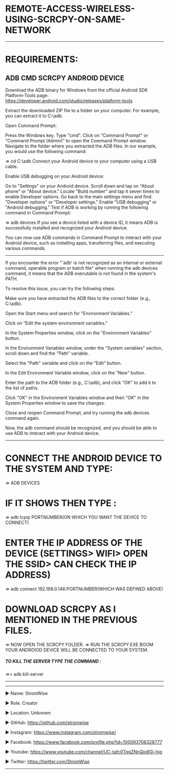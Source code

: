 # REMOTE-ACCESS-WIRELESS-USING-SCRCPY-ON-SAME-NETWORK
_________________________________________________________________________________________________________________________________________________________________

# REQUIREMENTS:
ADB 
CMD
SCRCPY
ANDROID DEVICE 
------------------------------------------------------------------------------------------------------------------------------------------------------------------

Download the ADB binary for Windows from the official Android SDK Platform-Tools page: https://developer.android.com/studio/releases/platform-tools

Extract the downloaded ZIP file to a folder on your computer. For example, you can extract it to C:\adb.

Open Command Prompt:

Press the Windows key.
Type "cmd".
Click on "Command Prompt" or "Command Prompt (Admin)" to open the Command Prompt window.
Navigate to the folder where you extracted the ADB files. In our example, you would use the following command:


=>  cd C:\adb
Connect your Android device to your computer using a USB cable.

Enable USB debugging on your Android device:

Go to "Settings" on your Android device.
Scroll down and tap on "About phone" or "About device."
Locate "Build number" and tap it seven times to enable Developer options.
Go back to the main settings menu and find "Developer options" or "Developer settings."
Enable "USB debugging" or "Android debugging."
Test if ADB is working by running the following command in Command Prompt:

=>  adb devices
If you see a device listed with a device ID, it means ADB is successfully installed and recognized your Android device.

You can now use ADB commands in Command Prompt to interact with your Android device, such as installing apps, transferring files, and executing various commands.
_________________________________________________________________________________________________________________________________________________________________________________________________________________

If you encounter the error "'adb' is not recognized as an internal or external command, operable program or batch file" when running the adb devices command, it means that the ADB executable is not found in the system's PATH.

To resolve this issue, you can try the following steps:

Make sure you have extracted the ADB files to the correct folder (e.g., C:\adb).

Open the Start menu and search for "Environment Variables."

Click on "Edit the system environment variables."

In the System Properties window, click on the "Environment Variables" button.

In the Environment Variables window, under the "System variables" section, scroll down and find the "Path" variable.

Select the "Path" variable and click on the "Edit" button.

In the Edit Environment Variable window, click on the "New" button.

Enter the path to the ADB folder (e.g., C:\adb), and click "OK" to add it to the list of paths.

Click "OK" in the Environment Variables window and then "OK" in the System Properties window to save the changes.

Close and reopen Command Prompt, and try running the adb devices command again.

Now, the adb command should be recognized, and you should be able to use ADB to interact with your Android device.
___________________________________________________________________________________________________________________________________________________________________________________________________________________
# CONNECT THE ANDROID DEVICE TO THE SYSTEM AND TYPE:
=>  ADB DEVICES

# IF IT SHOWS THEN TYPE :
=>  adb tcpip PORTNUMBER(ON WHICH YOU WANT THE DEVICE TO CONNECT)

# ENTER THE IP ADDRESS OF THE DEVICE (SETTINGS> WIFI> OPEN THE SSID> CAN CHECK THE IP ADDRESS)
=>  adb connect 192.168.0.146:PORTNUMBER(WHICH WAS DEFINED ABOVE)

# DOWNLOAD SCRCPY AS I MENTIONED IN THE PREVIOUS FILES.
=>  NOW OPEN THE SCRCPY FOLDER.
=>  RUN THE SCRCPY.EXE 
BOOM YOUR ANDROIOD DEVICE WILL BE CONNECTED TO YOUR SYSTEM. 

##### TO KILL THE SERVER TYPE THE COMMAND :
=>>  adb kill-server
___________________________________________________________________________________________________________________________________________________________________________________________________________________






____________________________________________________________________________________________________________________________________________
▶ Name: StromWise

▶ Role: Creator

▶ Location: Unknown

▶ GitHub: https://github.com/stromwise 

▶ Instagram: https://www.instagram.com/stromwise/ 

▶ Facebook: https://www.facebook.com/profile.php?id=100093706328777

▶ Youtube: https://www.youtube.com/channel/UC-tafc0TqgZNnQio8Gj-hjg 

▶ Twitter: https://twitter.com/StromWise 
____________________________________________________________________________________________________________________________________________


